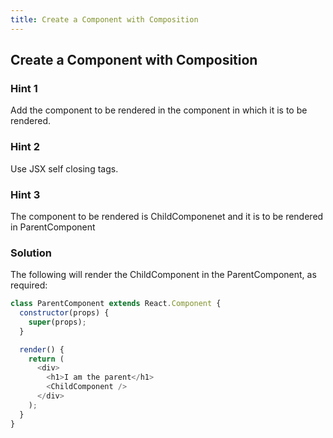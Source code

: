 ```yaml
---
title: Create a Component with Composition
---
```


## Create a Component with Composition

### Hint 1

Add the component to be rendered in the component in which it is to be rendered.

### Hint 2

Use JSX self closing tags.

### Hint 3

The component to be rendered is ChildComponenet and it is to be rendered in ParentComponent

### Solution

The following will render the ChildComponent in the ParentComponent, as required:

````javascript
class ParentComponent extends React.Component {
  constructor(props) {
    super(props);
  }

  render() {
    return (
      <div>
        <h1>I am the parent</h1>
        <ChildComponent />
      </div>
    );
  }
}
````
